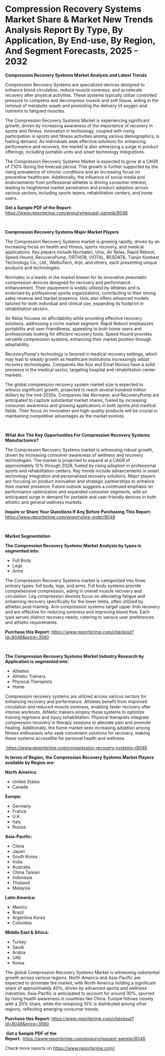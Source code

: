 <p><h1>Compression Recovery Systems Market Share & Market New Trends Analysis Report By Type, By Application, By End-use, By Region, And Segment Forecasts, 2025 - 2032</h1></p><p><strong>Compression Recovery Systems Market Analysis and Latest Trends</strong></p>
<p><p>Compression Recovery Systems are specialized devices designed to enhance blood circulation, reduce muscle soreness, and accelerate recovery after physical activities. These systems typically utilize controlled pressure to compress and decompress muscle and soft tissue, aiding in the removal of metabolic waste and promoting the delivery of oxygen and nutrients to fatigued muscles.</p><p>The Compression Recovery Systems Market is experiencing significant growth, driven by increasing awareness of the importance of recovery in sports and fitness. Innovation in technology, coupled with rising participation in sports and fitness activities among various demographics, is fueling demand. As individuals seek effective solutions for enhancing performance and recovery, the market is also witnessing a surge in product offerings, including portable units and smart technology integrations.</p><p>The Compression Recovery Systems Market is expected to grow at a CAGR of 7.10% during the forecast period. This growth is further supported by the rising prevalence of chronic conditions and an increasing focus on preventive healthcare. Additionally, the influence of social media and endorsements from professional athletes is driving consumer interest, leading to heightened market penetration and product adoption across various sectors, including sports teams, rehabilitation centers, and home users.</p></p>
<p><strong>Get a Sample PDF of the Report:&nbsp;</strong> <a href="https://www.reportprime.com/enquiry/request-sample/8048?utm_campaign=2137&utm_medium=2&utm_source=Github&utm_content=ia&utm_term=19032025&utm_id=compression-recovery-systems">https://www.reportprime.com/enquiry/request-sample/8048</a></p>
<p>&nbsp;</p>
<p><strong>Compression Recovery Systems Major Market Players</strong></p>
<p><p>The Compression Recovery Systems market is growing rapidly, driven by an increasing focus on health and fitness, sports recovery, and medical applications. Key players include Normatec, Unix, Air Relax, Rapid Reboot, Speed Hound, RecoveryPump, ORTHO8, VIOTAL, BESDATA, Tianjin Konbest Technology Co., Ltd., WelbuTech, Arjo, and others, each presenting unique products and technologies.</p><p>Normatec is a leader in the market known for its innovative pneumatic compression devices designed for recovery and performance enhancement. Their equipment is widely utilized by athletes and is endorsed by professional sports organizations, contributing to their strong sales revenue and market presence. Unix also offers advanced models tailored for both individual and clinical use, expanding its footprint in rehabilitation sectors.</p><p>Air Relax focuses on affordability while providing effective recovery solutions, addressing a niche market segment. Rapid Reboot emphasizes portability and user-friendliness, appealing to both home users and professionals looking for efficient recovery tools. Speed Hound provides versatile compression systems, enhancing their market position through adaptability.</p><p>RecoveryPump's technology is favored in medical recovery settings, which may lead to steady growth as healthcare institutions increasingly adopt recovery technologies. Companies like Arjo and Enraf Nonius have a solid presence in the medical sector, targeting hospital and rehabilitation center markets.</p><p>The global compression recovery system market size is expected to witness significant growth, projected to reach several hundred million dollars by the mid-2020s. Companies like Normatec and RecoveryPump are anticipated to capture substantial market shares, fueled by increasing consumer awareness and growing applications in both sports and medical fields. Their focus on innovation and high-quality products will be crucial in maintaining competitive advantages as the market evolves.</p></p>
<p>&nbsp;</p>
<p><strong>What Are The Key Opportunities For Compression Recovery Systems Manufacturers?</strong></p>
<p><p>The Compression Recovery Systems market is witnessing robust growth, driven by increasing consumer awareness of wellness and recovery technologies. The market is projected to expand at a CAGR of approximately 12% through 2028, fueled by rising adoption in professional sports and rehabilitation centers. Key trends include advancements in smart technology integration and personalized recovery solutions. Major players are focusing on product innovation and strategic partnerships to enhance their market presence. Future outlook suggests a continued emphasis on performance optimization and expanded consumer segments, with an anticipated surge in demand for portable and user-friendly devices in both athletic and general wellness markets.</p></p>
<p><strong>Inquire or Share Your Questions If Any Before Purchasing This Report:</strong> <a href="https://www.reportprime.com/enquiry/pre-order/8048?utm_campaign=2137&utm_medium=2&utm_source=Github&utm_content=ia&utm_term=19032025&utm_id=compression-recovery-systems">https://www.reportprime.com/enquiry/pre-order/8048</a></p>
<p>&nbsp;</p>
<p><strong>Market Segmentation</strong></p>
<p><strong>The Compression Recovery Systems Market Analysis by types is segmented into:</strong></p>
<p><ul><li>Full Body</li><li>Legs</li><li>Arms</li></ul></p>
<p><p>The Compression Recovery Systems market is categorized into three primary types: full body, legs, and arms. Full body systems provide comprehensive compression, aiding in overall muscle recovery and circulation. Leg compression devices focus on alleviating fatigue and enhancing recovery specifically for the lower limbs, often utilized by athletes post-training. Arm compression systems target upper limb recovery and are effective for reducing soreness and improving blood flow. Each type serves distinct recovery needs, catering to various user preferences and athletic requirements.</p></p>
<p><strong>Purchase this Report:&nbsp;</strong><a href="https://www.reportprime.com/checkout?id=8048&price=3590&utm_campaign=2137&utm_medium=2&utm_source=Github&utm_content=ia&utm_term=19032025&utm_id=compression-recovery-systems">https://www.reportprime.com/checkout?id=8048&price=3590</a></p>
<p>&nbsp;</p>
<p><strong>The Compression Recovery Systems Market Industry Research by Application is segmented into:</strong></p>
<p><ul><li>Athletes</li><li>Athletic Trainers</li><li>Physical Therapists</li><li>Home</li></ul></p>
<p><p>Compression recovery systems are utilized across various sectors for enhancing recovery and performance. Athletes benefit from improved circulation and reduced muscle soreness, enabling faster recovery after intense workouts. Athletic trainers employ these systems to optimize training regimens and injury rehabilitation. Physical therapists integrate compression recovery in therapy sessions to alleviate pain and promote healing. Additionally, the home market sees increasing adoption among fitness enthusiasts who seek convenient solutions for recovery, making these systems accessible for personal health and wellness.</p></p>
<p><a href="https://www.reportprime.com/compression-recovery-systems-r8048?utm_campaign=2137&utm_medium=2&utm_source=Github&utm_content=ia&utm_term=19032025&utm_id=compression-recovery-systems">&nbsp;https://www.reportprime.com/compression-recovery-systems-r8048</a></p>
<p><strong>In terms of Region, the Compression Recovery Systems Market Players available by Region are:</strong></p>
<p>
    <p> <strong> North America: </strong>
        <ul>
            <li>United States</li>
            <li>Canada</li>
        </ul>
        </p> 
    <p> <strong> Europe: </strong>
        <ul>
            <li>Germany</li>
            <li>France</li>
            <li>U.K.</li>
            <li>Italy</li>
            <li>Russia</li>
        </ul>
        </p> 
    <p> <strong> Asia-Pacific: </strong>
        <ul>
            <li>China</li>
            <li>Japan</li>
            <li>South Korea</li>
            <li>India</li>
            <li>Australia</li>
            <li>China Taiwan</li>
            <li>Indonesia</li>
            <li>Thailand</li>
            <li>Malaysia</li>
        </ul>
        </p> 
    <p> <strong> Latin America: </strong>
        <ul>
            <li>Mexico</li>
            <li>Brazil</li>
            <li>Argentina Korea</li>
            <li>Colombia</li>
        </ul>
        </p> 
    <p> <strong> Middle East & Africa: </strong>
        <ul>
            <li>Turkey</li>
            <li>Saudi</li>
            <li>Arabia</li>
            <li>UAE</li>
            <li>Korea</li>
        </ul>
    </p>
    </p>
<p><p>The global Compression Recovery Systems Market is witnessing substantial growth across various regions. North America and Asia-Pacific are expected to dominate the market, with North America holding a significant share of approximately 40%, driven by advanced sports and wellness industries. Asia-Pacific is anticipated to account for around 30%, spurred by rising health awareness in countries like China. Europe follows closely with a 20% share, while the remaining 10% is distributed among other regions, reflecting emerging consumer trends.</p></p>
<p><strong>Purchase this Report: </strong><a href="https://www.reportprime.com/checkout?id=8048&price=3590&utm_campaign=2137&utm_medium=2&utm_source=Github&utm_content=ia&utm_term=19032025&utm_id=compression-recovery-systems">https://www.reportprime.com/checkout?id=8048&price=3590</a></p>
<p>&nbsp;<strong>Get a Sample PDF of the Report:&nbsp;&nbsp;</strong><a href="https://www.reportprime.com/enquiry/request-sample/8048?utm_campaign=2137&utm_medium=2&utm_source=Github&utm_content=ia&utm_term=19032025&utm_id=compression-recovery-systems">https://www.reportprime.com/enquiry/request-sample/8048</a></p>
<p><strong></strong></p>
<p>Check more reports on <a href="https://www.reportprime.com/?utm_campaign=2137&utm_medium=2&utm_source=Github&utm_content=ia&utm_term=19032025&utm_id=compression-recovery-systems">https://www.reportprime.com/</a></p>